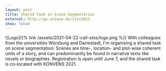 ```yaml
---
layout: post
title: Shared Task on Scene Segmentation
external: http://go.uniwue.de/stss2021
show: false
---
```



![Logo]({% link /assets/2021-04-22-call-stss/logo.png %}) With colleagues from the universities Würzburg and Darmstadt, I'm organising a shared task on scene segmentation: Scenes are time-, location- and plot-wise coherent units of a story, and can predominantly be found in narrative texts like novels or biographies. Registration is open until June 7, and the shared task is co-located with KONVENS 2021.
